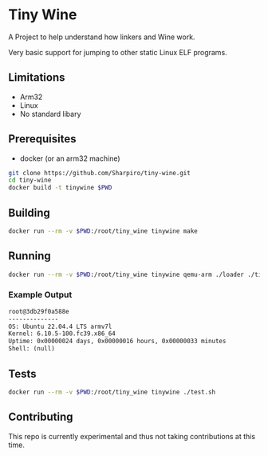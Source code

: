 # Tiny Wine

A Project to help understand how linkers and Wine work.

Very basic support for jumping to other static Linux ELF programs.

## Limitations

- Arm32
- Linux
- No standard libary

## Prerequisites

- docker (or an arm32 machine)

```sh
git clone https://github.com/Sharpiro/tiny-wine.git
cd tiny-wine
docker build -t tinywine $PWD
```

## Building

```sh
docker run --rm -v $PWD:/root/tiny_wine tinywine make
```

## Running

```sh
docker run --rm -v $PWD:/root/tiny_wine tinywine qemu-arm ./loader ./tinyfetch
```

### Example Output

```txt
root@3db29f0a588e
--------------
OS: Ubuntu 22.04.4 LTS armv7l
Kernel: 6.10.5-100.fc39.x86_64
Uptime: 0x00000024 days, 0x00000016 hours, 0x00000033 minutes
Shell: (null)
```

## Tests

```sh
docker run --rm -v $PWD:/root/tiny_wine tinywine ./test.sh
```

## Contributing

This repo is currently experimental and thus not taking contributions at this time.
